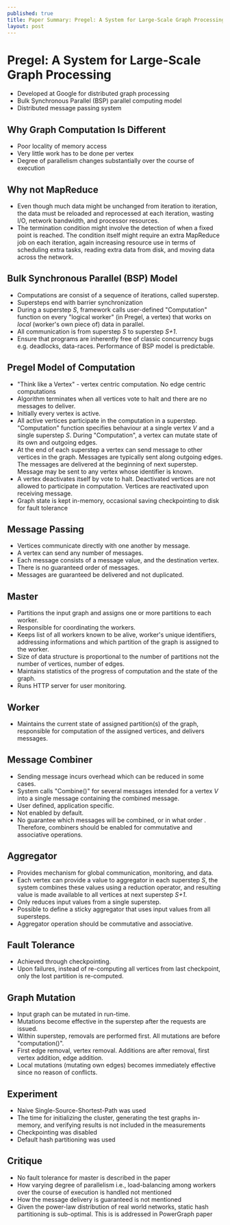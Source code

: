 ```yaml
---
published: true
title: Paper Summary: Pregel: A System for Large-Scale Graph Processing
layout: post
---
```

Pregel: A System for Large-Scale Graph Processing
==========================================

* Developed at Google for distributed graph processing
* Bulk Synchronous Parallel (BSP) parallel computing model
* Distributed message passing system

Why Graph Computation Is Different
----------------------------------------------
* Poor locality of memory access
* Very little work has to be done per vertex
* Degree of parallelism changes substantially over the course of execution

Why not MapReduce
------------------------------
* Even though much data might be unchanged from iteration to iteration, the data must be reloaded and reprocessed at each iteration, wasting I/O, network bandwidth, and processor resources.
* The termination condition might involve the detection of when a fixed point is reached. The condition itself might require an extra MapReduce job on each iteration, again increasing resource use in terms of scheduling extra tasks, reading extra data from disk, and moving data across the network.

Bulk Synchronous Parallel (BSP) Model
--------------------------------------------------
* Computations are consist of a sequence of iterations, called superstep.
* Supersteps end with barrier synchronization
* During a superstep _S_, framework calls user-defined "Computation" function on every "logical worker" (in Pregel, a vertex) that works on _local_ (worker's own piece of) data in parallel.
* All communication is from superstep _S_ to superstep _S+1_.
* Ensure that programs are inherently free of classic concurrency bugs e.g. deadlocks, data-races. Performance of BSP model is predictable.

Pregel Model of Computation
---------------------------------------
* "Think like a Vertex" - vertex centric computation. No edge centric computations
* Algorithm terminates when all vertices vote to halt and there are no messages to deliver.
* Initially every vertex is active.
* All active vertices participate in the computation in a superstep. "Computation" function specifies behaviour at a single vertex _V_ and a single superstep _S_. During "Computation", a vertex can mutate state of its own and outgoing edges.
* At the end of each superstep a vertex can send message to other vertices in the graph. Messages are typically sent along outgoing edges. The messages are delivered at the beginning of next superstep. Message may be sent to any vertex whose identifier is known.
* A vertex deactivates itself by vote to halt. Deactivated vertices are not allowed to participate in computation. Vertices are reactivated upon receiving message.
* Graph state is kept in-memory, occasional saving checkpointing to disk for fault tolerance

Message Passing
---------------------
* Vertices communicate directly with one another by message.
* A vertex can send any number of messages.
* Each message consists of a message value, and the destination vertex.
* There is no guaranteed order of messages.
* Messages are guaranteed be delivered and not duplicated.

Master
---------
* Partitions the input graph and assigns one or more partitions to each worker.
* Responsible for coordinating the workers.
* Keeps list of all workers known to be alive, worker's unique identifiers, addressing informations and which partition of the graph is assigned to the worker.
* Size of data structure is proportional to the number of partitions not the number of vertices, number of edges.
* Maintains statistics of the progress of computation and the state of the graph.
* Runs HTTP server for user monitoring.

Worker
---------
* Maintains the current state of assigned partition(s) of the graph, responsible for computation of the assigned vertices,  and delivers messages.

Message Combiner
------------
* Sending message incurs overhead which can be reduced in some cases.
* System calls "Combine()" for several messages intended for a vertex _V_ into a single message containing the combined message.
* User defined, application specific.
* Not enabled by default.
* No guarantee which messages will be combined, or in what order . Therefore, combiners should be enabled for commutative and associative operations.

Aggregator
--------------
* Provides mechanism for global communication, monitoring, and data.
* Each vertex can provide a value to aggregator in each superstep _S_, the system combines these values using a reduction operator, and resulting value is made available to all vertices at next superstep _S+1_.
* Only reduces input values from a single superstep.
* Possible to define a sticky aggregator that uses input values from all supersteps.
* Aggregator operation should be commutative and associative.

Fault Tolerance
--------------------
* Achieved through checkpointing.
* Upon failures, instead of re-computing all vertices from last checkpoint, only the lost partition is re-computed.

Graph Mutation
--------------------
* Input graph can be mutated in run-time.
* Mutations become effective in the superstep after the requests are issued.
* Within superstep, removals are performed first. All mutations are before "computation()".
* First edge removal, vertex removal. Additions are after removal, first vertex addition, edge addition.
* Local mutations (mutating own edges) becomes immediately effective since no reason of conflicts.

Experiment
---------------
* Naive Single-Source-Shortest-Path was used
* The time for initializing the cluster, generating the test graphs in-memory, and verifying results is not included in the measurements
* Checkpointing was disabled
* Default hash partitioning was used

Critique
----------
* No fault tolerance for master is described in the paper
* How varying degree of parallelism i.e., load-balancing among workers over the course of execution is handled not mentioned
* How the message delivery is guaranteed is not mentioned
* Given the power-law distribution of real world networks, static hash partitioning is sub-optimal. This is is addressed in PowerGraph paper
